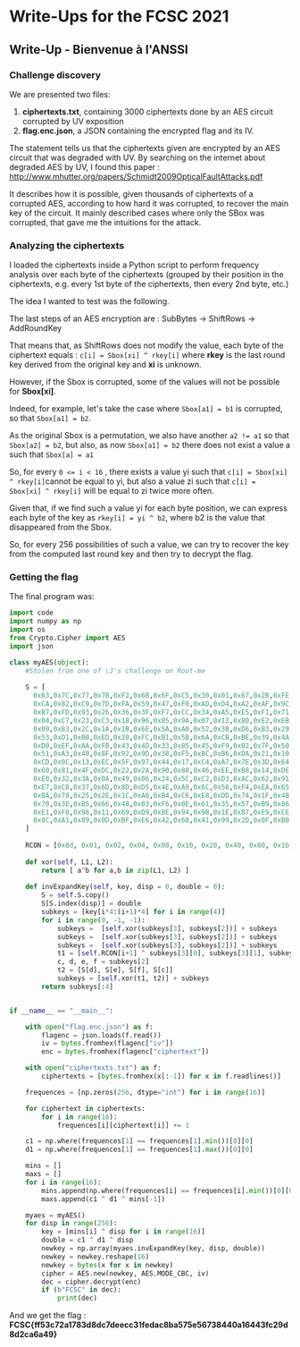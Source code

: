 # Write-Ups for the FCSC 2021



## Write-Up - Bienvenue à l'ANSSI



### Challenge discovery

We are presented  two files:

1. **ciphertexts.txt**, containing 3000 ciphertexts done by an AES circuit corrupted by UV exposition
2. **flag.enc.json**, a JSON containing the encrypted flag and its IV.





The statement tells us that the ciphertexts given are encrypted by an AES circuit that was degraded with UV. By searching on the internet about degraded AES by UV, I found this paper : http://www.mhutter.org/papers/Schmidt2009OpticalFaultAttacks.pdf

It describes how it is possible, given thousands of ciphertexts of a corrupted AES, according to how hard it was corrupted, to recover the main key of the circuit. It mainly described cases where only the SBox was corrupted, that gave me the intuitions for the attack.



### Analyzing the ciphertexts



I loaded the ciphertexts inside a Python script to perform frequency analysis over each byte of the ciphertexts (grouped by their position in the ciphertexts, e.g. every 1st byte of the ciphertexts, then every 2nd byte, etc.)



The idea I wanted to test was the following.

The last steps of an AES encryption are : SubBytes -> ShiftRows -> AddRoundKey

That means that, as ShiftRows does not modify the value, each byte of the ciphertext equals : `c[i] = Sbox[xi] ^ rkey[i]` where **rkey** is the last round key derived from the original key and **xi** is unknown.

However, if the Sbox is corrupted, some of the values will not be possible for **Sbox[xi]**.

Indeed, for example, let's take the case where `Sbox[a1] = b1` is corrupted, so that `Sbox[a1] = b2`.

As the original Sbox is a permutation, we also have another `a2 != a1` so that `Sbox[a2] = b2`, but also, as now `Sbox[a1] = b2` there does not exist a value a such that `Sbox[a] = a1`

So, for every `0 <= i < 16` , there exists a value yi such that `c[i] = Sbox[xi] ^ rkey[i]`cannot be equal to yi, but also a value zi such that `c[i] = Sbox[xi] ^ rkey[i]` will be equal to zi twice more often.

Given that, if we find such a value yi for each byte position, we can express each byte of the key as `rkey[i] = yi ^ b2`, where b2 is the value that disappeared from the Sbox.



So, for every 256 possibilities of such a value, we can try to recover the key from the computed last round key and then try to decrypt the flag.



### Getting the flag



The final program was:



```python
import code
import numpy as np
import os
from Crypto.Cipher import AES
import json

class myAES(object):
    #Stolen from one of \J's challenge on Root-me
 
    S = [
      0x63,0x7C,0x77,0x7B,0xF2,0x6B,0x6F,0xC5,0x30,0x01,0x67,0x2B,0xFE,0xD7,0xAB,0x76,
      0xCA,0x82,0xC9,0x7D,0xFA,0x59,0x47,0xF0,0xAD,0xD4,0xA2,0xAF,0x9C,0xA4,0x72,0xC0,
      0xB7,0xFD,0x93,0x26,0x36,0x3F,0xF7,0xCC,0x34,0xA5,0xE5,0xF1,0x71,0xD8,0x31,0x15,
      0x04,0xC7,0x23,0xC3,0x18,0x96,0x05,0x9A,0x07,0x12,0x80,0xE2,0xEB,0x27,0xB2,0x75,
      0x09,0x83,0x2C,0x1A,0x1B,0x6E,0x5A,0xA0,0x52,0x3B,0xD6,0xB3,0x29,0xE3,0x2F,0x84,
      0x53,0xD1,0x00,0xED,0x20,0xFC,0xB1,0x5B,0x6A,0xCB,0xBE,0x39,0x4A,0x4C,0x58,0xCF,
      0xD0,0xEF,0xAA,0xFB,0x43,0x4D,0x33,0x85,0x45,0xF9,0x02,0x7F,0x50,0x3C,0x9F,0xA8,
      0x51,0xA3,0x40,0x8F,0x92,0x9D,0x38,0xF5,0xBC,0xB6,0xDA,0x21,0x10,0xFF,0xF3,0xD2,
      0xCD,0x0C,0x13,0xEC,0x5F,0x97,0x44,0x17,0xC4,0xA7,0x7E,0x3D,0x64,0x5D,0x19,0x73,
      0x60,0x81,0x4F,0xDC,0x22,0x2A,0x90,0x88,0x46,0xEE,0xB8,0x14,0xDE,0x5E,0x0B,0xDB,
      0xE0,0x32,0x3A,0x0A,0x49,0x06,0x24,0x5C,0xC2,0xD3,0xAC,0x62,0x91,0x95,0xE4,0x79,
      0xE7,0xC8,0x37,0x6D,0x8D,0xD5,0x4E,0xA9,0x6C,0x56,0xF4,0xEA,0x65,0x7A,0xAE,0x08,
      0xBA,0x78,0x25,0x2E,0x1C,0xA6,0xB4,0xC6,0xE8,0xDD,0x74,0x1F,0x4B,0xBD,0x8B,0x8A,
      0x70,0x3E,0xB5,0x66,0x48,0x03,0xF6,0x0E,0x61,0x35,0x57,0xB9,0x86,0xC1,0x1D,0x9E,
      0xE1,0xF8,0x98,0x11,0x69,0xD9,0x8E,0x94,0x9B,0x1E,0x87,0xE9,0xCE,0x55,0x28,0xDF,
      0x8C,0xA1,0x89,0x0D,0xBF,0xE6,0x42,0x68,0x41,0x99,0x2D,0x0F,0xB0,0x54,0xBB,0x16
    ]
 
    RCON = [0x8d, 0x01, 0x02, 0x04, 0x08, 0x10, 0x20, 0x40, 0x80, 0x1b, 0x36]
 
    def xor(self, L1, L2):
        return [ a^b for a,b in zip(L1, L2) ]
 
    def invExpandKey(self, key, disp = 0, double = 0):
        S = self.S.copy()
        S[S.index(disp)] = double
        subkeys = [key[i*4:(i+1)*4] for i in range(4)]
        for i in range(9, -1, -1):
            subkeys =  [self.xor(subkeys[3], subkeys[2])] + subkeys
            subkeys =  [self.xor(subkeys[3], subkeys[2])] + subkeys
            subkeys =  [self.xor(subkeys[3], subkeys[2])] + subkeys
            t1 = [self.RCON[i+1] ^ subkeys[3][0], subkeys[3][1], subkeys[3][2], subkeys[3][3]]
            c, d, e, f = subkeys[2]
            t2 = [S[d], S[e], S[f], S[c]]
            subkeys = [self.xor(t1, t2)] + subkeys 
        return subkeys[:4]


if __name__ == "__main__":

    with open("flag.enc.json") as f:
        flagenc = json.loads(f.read())
        iv = bytes.fromhex(flagenc["iv"])
        enc = bytes.fromhex(flagenc["ciphertext"])

    with open("ciphertexts.txt") as f:
        ciphertexts = [bytes.fromhex(x[:-1]) for x in f.readlines()]

    frequences = [np.zeros(256, dtype="int") for i in range(16)]

    for ciphertext in ciphertexts:
        for i in range(16):
            frequences[i][ciphertext[i]] += 1

    c1 = np.where(frequences[1] == frequences[1].min())[0][0]
    d1 = np.where(frequences[1] == frequences[1].max())[0][0]

    mins = []
    maxs = []
    for i in range(16):
        mins.append(np.where(frequences[i] == frequences[i].min())[0][0])
        maxs.append(c1 ^ d1 ^ mins[-1])

    myaes = myAES()
    for disp in range(256):
        key = [mins[i] ^ disp for i in range(16)]
        double = c1 ^ d1 ^ disp
        newkey = np.array(myaes.invExpandKey(key, disp, double))
        newkey = newkey.reshape(16)
        newkey = bytes(x for x in newkey)
        cipher = AES.new(newkey, AES.MODE_CBC, iv)
        dec = cipher.decrypt(enc)
        if (b"FCSC" in dec):
            print(dec)
```



And we get the flag : **FCSC{ff53c72a1783d8dc7deecc31fedac8ba575e56738440a16443fc29d8d2ca6a49}**
